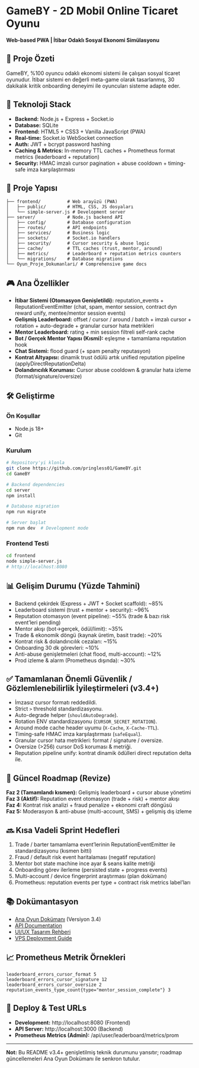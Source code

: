 # GameBY - 2D Mobil Online Ticaret Oyunu

**Web-based PWA | İtibar Odaklı Sosyal Ekonomi Simülasyonu**

## 🎯 Proje Özeti

GameBY, %100 oyuncu odaklı ekonomi sistemi ile çalışan sosyal ticaret oyunudur. İtibar sistemi en değerli meta-game olarak tasarlanmış, 30 dakikalık kritik onboarding deneyimi ile oyuncuları sisteme adapte eder.

## 🚀 Teknoloji Stack

- **Backend:** Node.js + Express + Socket.io
- **Database:** SQLite 
- **Frontend:** HTML5 + CSS3 + Vanilla JavaScript (PWA)
- **Real-time:** Socket.io WebSocket connection
- **Auth:** JWT + bcrypt password hashing
- **Caching & Metrics:** In-memory TTL caches + Prometheus format metrics (leaderboard + reputation)
- **Security:** HMAC imzalı cursor pagination + abuse cooldown + timing-safe imza karşılaştırması

## 📁 Proje Yapısı

```
├── frontend/          # Web arayüzü (PWA)
│   ├── public/        # HTML, CSS, JS dosyaları
│   └── simple-server.js # Development server
├── server/            # Node.js backend API
│   ├── config/        # Database configuration
│   ├── routes/        # API endpoints  
│   ├── services/      # Business logic
│   ├── sockets/       # Socket.io handlers
│   ├── security/      # Cursor security & abuse logic
│   ├── cache/         # TTL caches (trust, mentor, around)
│   ├── metrics/       # Leaderboard + reputation metrics counters
│   └── migrations/    # Database migrations
└── Oyun_Proje_Dokumanlari/ # Comprehensive game docs
```

## 🎮 Ana Özellikler

- **İtibar Sistemi (Otomasyon Genişletildi):** reputation_events + ReputationEventEmitter (chat, spam, mentor session, contract dyn reward unify, mentee/mentor session events)
- **Gelişmiş Leaderboard:** offset / cursor / around / batch + imzalı cursor + rotation + auto-degrade + granular cursor hata metrikleri
- **Mentor Leaderboard:** rating + min session filtreli self-rank cache
- **Bot / Gerçek Mentor Yapısı (Kısmi):** eşleşme + tamamlama reputation hook
- **Chat Sistemi:** flood guard (+ spam penalty reputasyon)
- **Kontrat Altyapısı:** dinamik trust ödülü artık unified reputation pipeline (applyDirectReputationDelta)
- **Dolandırıcılık Koruması:** Cursor abuse cooldown & granular hata izleme (format/signature/oversize)

## 🛠️ Geliştirme

### Ön Koşullar
- Node.js 18+
- Git

### Kurulum

```bash
# Repository'yi klonla
git clone https://github.com/pringless01/GameBY.git
cd GameBY

# Backend dependencies
cd server
npm install

# Database migration
npm run migrate

# Server başlat
npm run dev  # Development mode
```

### Frontend Testi

```bash
cd frontend
node simple-server.js
# http://localhost:8080
```

## 📊 Gelişim Durumu (Yüzde Tahmini)
- Backend çekirdek (Express + JWT + Socket scaffold): ~85%
- Leaderboard sistemi (trust + mentor + security): ~96%
- Reputation otomasyon (event pipeline): ~55% (trade & bazı risk event’leri pending)
- Mentor akışı (bot→gerçek, ödül/limit): ~35%
- Trade & ekonomik döngü (kaynak üretim, basit trade): ~20%
- Kontrat risk & dolandırıcılık cezaları: ~15%
- Onboarding 30 dk görevleri: ~10%
- Anti-abuse genişletmeleri (chat flood, multi-account): ~12%
- Prod izleme & alarm (Prometheus dışında): ~30%

## ✅ Tamamlanan Önemli Güvenlik / Gözlemlenebilirlik İyileştirmeleri (v3.4+)
- İmzasız cursor formatı reddedildi.
- Strict `>` threshold standardizasyonu.
- Auto-degrade helper (`shouldAutoDegrade`).
- Rotation ENV standardizasyonu (`CURSOR_SECRET_ROTATION`).
- Around mode cache header uyumu (`X-Cache`, `X-Cache-TTL`).
- Timing-safe HMAC imza karşılaştırması (`safeEqual`).
- Granular cursor hata metrikleri: format / signature / oversize.
- Oversize (>256) cursor DoS koruması & metriği.
- Reputation pipeline unify: kontrat dinamik ödülleri direct reputation delta ile.

## 🎯 Güncel Roadmap (Revize)
**Faz 2 (Tamamlandı kısmen):** Gelişmiş leaderboard + cursor abuse yönetimi  
**Faz 3 (Aktif):** Reputation event otomasyon (trade + risk) + mentor akışı  
**Faz 4:** Kontrat risk analizi + fraud penalize + ekonomi craft döngüsü  
**Faz 5:** Moderasyon & anti-abuse (multi-account, SMS) + gelişmiş dış izleme  

## 🔜 Kısa Vadeli Sprint Hedefleri
1. Trade / barter tamamlama event’lerinin ReputationEventEmitter ile standardizasyonu (kısmen bitti)
2. Fraud / default risk event haritalaması (negatif reputation)
3. Mentor bot state machine ince ayar & seans kalite metriği
4. Onboarding görev ilerleme (persisted state + progress events)
5. Multi-account / device fingerprint araştırması (plan dokümanı)
6. Prometheus: reputation events per type + contract risk metrics label’ları

## 📚 Dokümantasyon
- [Ana Oyun Dokümanı](Oyun_Proje_Dokumanlari/Ana_Oyun_Dokumani.md) (Versiyon 3.4)
- [API Documentation](Oyun_Proje_Dokumanlari/API_Documentation.md)
- [UI/UX Tasarım Rehberi](Oyun_Proje_Dokumanlari/UI_UX_Tasarim_Rehberi.md)
- [VPS Deployment Guide](Oyun_Proje_Dokumanlari/VPS_Deployment_Guide.md)

## 📈 Prometheus Metrik Örnekleri
```
leaderboard_errors_cursor_format 5
leaderboard_errors_cursor_signature 12
leaderboard_errors_cursor_oversize 2
reputation_events_type_count{type="mentor_session_complete"} 3
```

## 🚀 Deploy & Test URLs
- **Development:** http://localhost:8080 (Frontend)
- **API Server:** http://localhost:3000 (Backend)
- **Prometheus Metrics (Admin):** /api/user/leaderboard/metrics/prom

---

**Not:** Bu README v3.4+ genişletilmiş teknik durumunu yansıtır; roadmap güncellemeleri Ana Oyun Dokümanı ile senkron tutulur.
